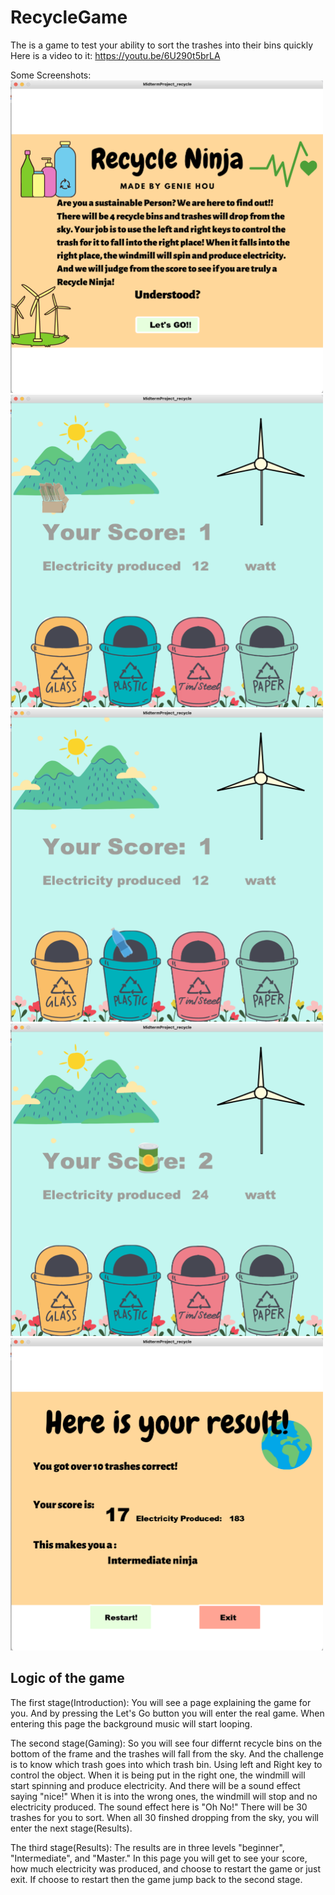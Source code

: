 # RecycleGame
The is a game to test your ability to sort the trashes into their bins quickly
Here is a video to it: https://youtu.be/6U290t5brLA

Some Screenshots:  
<img src="https://github.com/FairyyGenie/introToIM/blob/main/midtermProject/Screenshotsofgame/begin.png" width="500" height="500"><img src="https://github.com/FairyyGenie/introToIM/blob/main/midtermProject/Screenshotsofgame/game1.png" width="500" height="500"><img src="https://github.com/FairyyGenie/introToIM/blob/main/midtermProject/Screenshotsofgame/game2.png" width="500" height="500"><img src="https://github.com/FairyyGenie/introToIM/blob/main/midtermProject/Screenshotsofgame/game3.png" width="500" height="500"><img src="https://github.com/FairyyGenie/introToIM/blob/main/midtermProject/Screenshotsofgame/final.png" width="500" height="500">


## Logic of the game

The first stage(Introduction):
You will see a page explaining the game for you. And by pressing the Let's Go button you will enter the real game.
When entering this page the background music will start looping.

The second stage(Gaming):
So you will see four differnt recycle bins on the bottom of the frame and the trashes will fall from the sky.
And the challenge is to know which trash goes into which trash bin.
Using left and Right key to control the object.
When it is being put in the right one, the windmill will start spinning and produce electricity. And there will be a sound effect saying "nice!" When it is into the wrong ones, the windmill will stop and no electricity produced. The sound effect here is "Oh No!" There will be 30 trashes for you to sort. When all 30 finshed dropping from the sky, you will enter the next stage(Results).

The third stage(Results):
The results are in three levels "beginner", "Intermediate", and "Master."
In this page you will get to see your score, how much electricity was produced, and choose to restart the game or just exit.
If choose to restart then the game jump back to the second stage.

